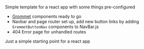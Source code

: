 Simple template for a react app with some things pre-configured

* [Grommet](https://v2.grommet.io/) components ready to go
* Navbar and page router set up, add new button links by adding `GrommetButtonNav` components to NavBar.js
* 404 Error page for unhandled routes

Just a simple starting point for a react app
